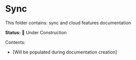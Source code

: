# Sync

This folder contains: sync and cloud features documentation

**Status:** 🚧 Under Construction

Contents:
- [Will be populated during documentation creation]
